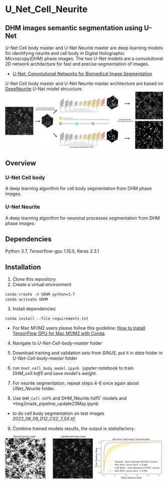 # U_Net_Cell_Neurite
 ## DHM images semantic segmentation using U-Net
U-Net Cell body master and U-Net Neurite master are deep learning models for identifying neurite and cell body in Digital Holographic Microscopy(DHM) phase images. The two U-Net models are a convolutional 2D network architecture for fast and precise segmentation of images. 

* [U-Net: Convolutional Networks for Biomedical Image Segmentation](https://lmb.informatik.uni-freiburg.de/people/ronneber/u-net/)

U-Net Cell body master and U-Net Neurite master architecture are based on [DeepNeurite](https://github.com/khCygnal/DeepNeurite) U-Net model strcucture.
![alt text](U-Net.svg "Logo Title Text 1")

## Overview

### U-Net Cell body 

A deep learning algorithm for cell body segmentation from DHM phase images. 


### U-Net Neurite 

A deep learning algorithm for neuronal processes segmentation from DHM phase images. 

## Dependencies
Python 3.7, Tensorflow-gpu 1.15.0, Keras 2.3.1

## Installation

1. Clone this repository
2. Create a virtual environment

```
conda create -n UDHM python=3.7
conda activate UDHM
```
3. Install dependencies
```
conda install --file requirements.txt
```
* For Mac M1/M2 users please follow this guideline: [How to Install TensorFlow GPU for Mac M1/M2 with Conda](https://www.youtube.com/watch?v=w2qlou7n7MA).

4. Navigate to _U-Net-Cell-body-master_ folder

5. Download training and validation sets from _SINUS_, put it in _data_ folder in _U-Net-Cell-body-master_ folder

6. run ```Unet_cell_body_model.ipynb ``` jupyter notebook to train _DHM_cell.hdf5_ and save model's weight.

7. For neurite segmentation, repeat steps 4-6 once again about _UNet_Neurite_ folder. 

8. Use `DHM_Cell.hdf5` and DHM_Neurite.hdf5' models and *Img2mask_pipeline_update23May.ipynb
* to do cell body segmentation on test images _2022_08_09_D12_CS2_7_5X.tif_.

9. Combine trained models results, the output is statisfactory.

<img src="masks_roc.svg" width="1200"/> 
